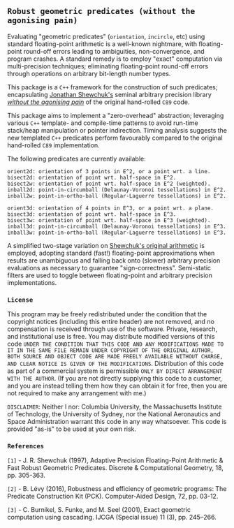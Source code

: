 ##  `Robust geometric predicates (without the agonising pain)`

Evaluating "geometric predicates" (`orientation`, `incircle`, etc) using standard floating-point arithmetic is a well-known nightmare, with floating-point round-off errors leading to ambiguities, non-convergence, and program crashes. A standard remedy is to employ "exact" computation via multi-precision techniques; eliminating floating-point round-off errors through operations on arbitrary bit-length number types.

This package is a `C++` framework for the construction of such predicates; encapsulating <a href=https://www.cs.cmu.edu/~quake/robust.html>Jonathan Shewchuk's</a> seminal arbitrary precision library <a href=https://dl.acm.org/doi/book/10.5555/865018>*without the agonising pain*</a> of the original hand-rolled `C89` code.

This package aims to implement a "zero-overhead" abstraction; leveraging various `C++` template- and compile-time patterns to avoid run-time stack/heap manipulation or pointer indirection. Timing analysis suggests the new templated `C++` predicates perform favourably compared to the original hand-rolled `C89` implementation. 

The following predicates are currently available:
````
orient2d: orientation of 3 points in E^2, or a point wrt. a line.
bisect2d: orientation of point wrt. half-space in E^2.
bisect2w: orientation of point wrt. half-space in E^2 (weighted).
inball2d: point-in-circumball (Delaunay-Voronoi tessellations) in E^2. 
inball2w: point-in-ortho-ball (Regular-Laguerre tessellations) in E^2.

orient3d: orientation of 4 points in E^3, or a point wrt. a plane.
bisect3d: orientation of point wrt. half-space in E^3.
bisect3w: orientation of point wrt. half-space in E^3 (weighted).
inball3d: point-in-circumball (Delaunay-Voronoi tessellations) in E^3.
inball3w: point-in-ortho-ball (Regular-Laguerre tessellations) in E^3.
````
A simplified two-stage variation on <a href=https://doi.org/10.1007/PL00009321>Shewchuk's original arithmetic</a> is employed, adopting standard (fast!) floating-point approximations when results are unambiguous and falling back onto (slower) arbitrary precision evaluations as necessary to guarantee "sign-correctness". Semi-static filters are used to toggle between floating-point and arbitrary precision implementations.

### `License`

This program may be freely redistributed under the condition that the copyright notices (including this entire header) are not removed, and no compensation is received through use of the software.  Private, research, and institutional use is free.  You may distribute modified versions of this code `UNDER THE CONDITION THAT THIS CODE AND ANY MODIFICATIONS MADE TO IT IN THE SAME FILE REMAIN UNDER COPYRIGHT OF THE ORIGINAL AUTHOR, BOTH SOURCE AND OBJECT CODE ARE MADE FREELY AVAILABLE WITHOUT CHARGE, AND CLEAR NOTICE IS GIVEN OF THE MODIFICATIONS`. Distribution of this code as part of a commercial system is permissible `ONLY BY DIRECT ARRANGEMENT WITH THE AUTHOR`. (If you are not directly supplying this code to a customer, and you are instead telling them how they can obtain it for free, then you are not required to make any arrangement with me.) 

`DISCLAIMER`:  Neither I nor: Columbia University, the Massachusetts Institute of Technology, the University of Sydney, nor the National Aeronautics and Space Administration warrant this code in any way whatsoever.  This code is provided "as-is" to be used at your own risk.

### `References`

`[1]` - J. R. Shewchuk (1997), Adaptive Precision Floating-Point Arithmetic & Fast Robust Geometric Predicates. Discrete & Computational Geometry, 18, pp. 305-363.

`[2]` - B. Lévy (2016), Robustness and efficiency of geometric programs: The Predicate Construction Kit (PCK). Computer-Aided Design, 72, pp. 03-12.

`[3]` - C. Burnikel, S. Funke, and M. Seel (2001), Exact geometric computation using cascading. IJCGA (Special issue) 11 (3), pp. 245–266.

